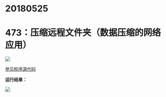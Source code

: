# 20180525

# 473：压缩远程文件夹（数据压缩的网络应用）

<img src="http://image.renkaigis.com/keepcoding/2018052501.png">

<a href="https://github.com/renkaigis/KeepCoding/tree/master/2018/05/25" target="_blank">参见程序源代码</a>

**运行结果：**

<img src="http://image.renkaigis.com/keepcoding/2018052502.png">